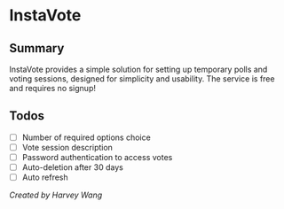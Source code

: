 # InstaVote

## Summary

InstaVote provides a simple solution for setting up temporary polls and voting sessions, designed for simplicity and usability. The service is free and requires no signup!

## Todos

- [ ] Number of required options choice
- [ ] Vote session description
- [ ] Password authentication to access votes
- [ ] Auto-deletion after 30 days
- [ ] Auto refresh

*Created by Harvey Wang*